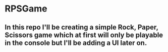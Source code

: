 # RPSGame
## In this repo I'll be creating a simple Rock, Paper, Scissors game which at first will only be playable in the console but I'll be adding a UI later on.
